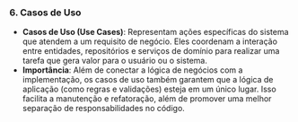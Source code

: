 ### 6. Casos de Uso

- **Casos de Uso (Use Cases)**: Representam ações específicas do sistema que atendem a um requisito de negócio. Eles coordenam a interação entre entidades, repositórios e serviços de domínio para realizar uma tarefa que gera valor para o usuário ou o sistema.
- **Importância**: Além de conectar a lógica de negócios com a implementação, os casos de uso também garantem que a lógica de aplicação (como regras e validações) esteja em um único lugar. Isso facilita a manutenção e refatoração, além de promover uma melhor separação de responsabilidades no código.
